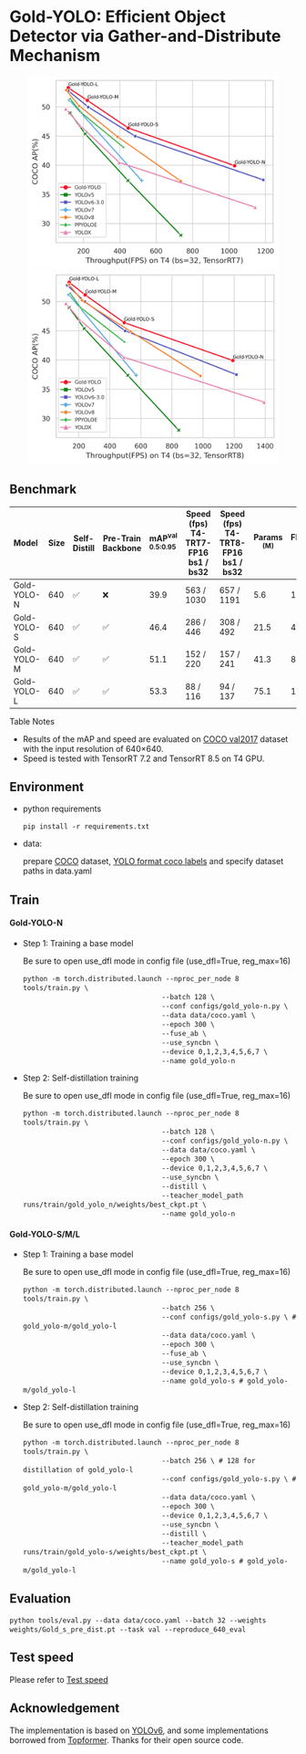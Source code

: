 # Gold-YOLO: Efficient Object Detector via Gather-and-Distribute Mechanism

<div align=center>
<img src="./assets/fps-trt7.png" alt="fps-trt7" width = "440" /> <img src="./assets/fps-trt8.png" alt="fps-8" width = "440" />
</div>


## Benchmark

| Model       | Size | Self-Distill | Pre-Train <br/>Backbone | mAP<sup>val<br/>0.5:0.95 | Speed (fps) <br>T4-TRT7-FP16<br/> bs1 / bs32 | Speed (fps) <br/>T4-TRT8-FP16<br/>bs1 / bs32 | Params<br/><sup> (M) | FLOPs<br/><sup> (G) | Weight                                                       |
| :---------- | ---- | ------------ | ----------------------- | :----------------------- | -------------------------------------------- | -------------------------------------------- | -------------------- | ------------------- | ------------------------------------------------------------ |
| Gold-YOLO-N | 640  | ✅            | ❌                       | 39.9                     | 563 / 1030                                   | 657 / 1191                                   | 5.6                  | 12.1                | [Google Drive](https://drive.google.com/drive/folders/1dd2KJjYfHrXwKasfjDeL1eLX0Vp6UaLG)<br>[cowtransfer](https://traly.cowtransfer.com/s/9cd33702ca404f) |
| Gold-YOLO-S | 640  | ✅            | ✅                       | 46.4                     | 286 / 446                                    | 308 / 492                                    | 21.5                 | 46.0                | [Google Drive](https://drive.google.com/drive/folders/1dd2KJjYfHrXwKasfjDeL1eLX0Vp6UaLG)<br/>[cowtransfer](https://traly.cowtransfer.com/s/9cd33702ca404f) |
| Gold-YOLO-M | 640  | ✅            | ✅                       | 51.1                     | 152 / 220                                    | 157 / 241                                    | 41.3                 | 87.5                | [Google Drive](https://drive.google.com/drive/folders/1dd2KJjYfHrXwKasfjDeL1eLX0Vp6UaLG)<br/>[cowtransfer](https://traly.cowtransfer.com/s/9cd33702ca404f) |
| Gold-YOLO-L | 640  | ✅            | ✅                       | 53.3                     | 88 / 116                                     | 94 / 137                                     | 75.1                 | 151.7               | [Google Drive](https://drive.google.com/drive/folders/1dd2KJjYfHrXwKasfjDeL1eLX0Vp6UaLG)<br/>[cowtransfer](https://traly.cowtransfer.com/s/9cd33702ca404f) |

Table Notes

- Results of the mAP and speed are evaluated on [COCO val2017](https://cocodataset.org/#download) dataset with the input
  resolution of 640×640.
- Speed is tested with TensorRT 7.2 and TensorRT 8.5 on T4 GPU.

## Environment

- python requirements

  ```shell
  pip install -r requirements.txt
  ```

- data:

  prepare [COCO](http://cocodataset.org)
  dataset, [YOLO format coco labels](https://github.com/meituan/YOLOv6/releases/download/0.1.0/coco2017labels.zip) and
  specify dataset paths in data.yaml

## Train

#### Gold-YOLO-N

- Step 1: Training a base model

  Be sure to open use_dfl mode in config file (use_dfl=True, reg_max=16)

  ```shell
  python -m torch.distributed.launch --nproc_per_node 8 tools/train.py \
  									--batch 128 \
  									--conf configs/gold_yolo-n.py \
  									--data data/coco.yaml \
  									--epoch 300 \
  									--fuse_ab \
  									--use_syncbn \
  									--device 0,1,2,3,4,5,6,7 \
  									--name gold_yolo-n
  ```

- Step 2: Self-distillation training

  Be sure to open use_dfl mode in config file (use_dfl=True, reg_max=16)

  ```shell
  python -m torch.distributed.launch --nproc_per_node 8 tools/train.py \
  									--batch 128 \
  									--conf configs/gold_yolo-n.py \
  									--data data/coco.yaml \
  									--epoch 300 \
  									--device 0,1,2,3,4,5,6,7 \
  									--use_syncbn \
  									--distill \
  									--teacher_model_path runs/train/gold_yolo_n/weights/best_ckpt.pt \
  									--name gold_yolo-n
  ```

#### Gold-YOLO-S/M/L

- Step 1: Training a base model

  Be sure to open use_dfl mode in config file (use_dfl=True, reg_max=16)

  ```shell
  python -m torch.distributed.launch --nproc_per_node 8 tools/train.py \
  									--batch 256 \
  									--conf configs/gold_yolo-s.py \ # gold_yolo-m/gold_yolo-l
  									--data data/coco.yaml \
  									--epoch 300 \
  									--fuse_ab \
  									--use_syncbn \
  									--device 0,1,2,3,4,5,6,7 \
  									--name gold_yolo-s # gold_yolo-m/gold_yolo-l
  ```

- Step 2: Self-distillation training

  Be sure to open use_dfl mode in config file (use_dfl=True, reg_max=16)

  ```shell
  python -m torch.distributed.launch --nproc_per_node 8 tools/train.py \
  									--batch 256 \ # 128 for distillation of gold_yolo-l
  									--conf configs/gold_yolo-s.py \ # gold_yolo-m/gold_yolo-l
  									--data data/coco.yaml \
  									--epoch 300 \
  									--device 0,1,2,3,4,5,6,7 \
  									--use_syncbn \
  									--distill \
  									--teacher_model_path runs/train/gold_yolo-s/weights/best_ckpt.pt \
  									--name gold_yolo-s # gold_yolo-m/gold_yolo-l
  ```

## Evaluation

```shell
python tools/eval.py --data data/coco.yaml --batch 32 --weights weights/Gold_s_pre_dist.pt --task val --reproduce_640_eval
```

## Test speed

Please refer to [Test speed](docs/Test_speed.md)

## Acknowledgement

The implementation is based on [YOLOv6](https://github.com/meituan/YOLOv6), and some implementations borrowed
from [Topformer](https://github.com/hustvl/Topformer). Thanks for their open source code.
